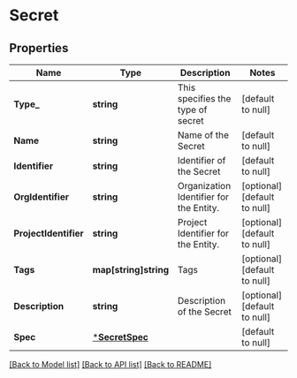 # Secret

## Properties
Name | Type | Description | Notes
------------ | ------------- | ------------- | -------------
**Type_** | **string** | This specifies the type of secret | [default to null]
**Name** | **string** | Name of the Secret | [default to null]
**Identifier** | **string** | Identifier of the Secret | [default to null]
**OrgIdentifier** | **string** | Organization Identifier for the Entity. | [optional] [default to null]
**ProjectIdentifier** | **string** | Project Identifier for the Entity. | [optional] [default to null]
**Tags** | **map[string]string** | Tags | [optional] [default to null]
**Description** | **string** | Description of the Secret | [optional] [default to null]
**Spec** | [***SecretSpec**](SecretSpec.md) |  | [default to null]

[[Back to Model list]](../README.md#documentation-for-models) [[Back to API list]](../README.md#documentation-for-api-endpoints) [[Back to README]](../README.md)

